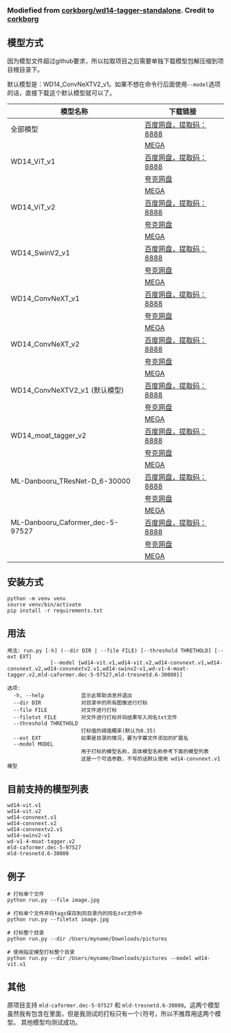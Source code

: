
### Modiefied from [corkborg/wd14-tagger-standalone](https://github.com/corkborg/wd14-tagger-standalone). Credit to [corkborg](https://github.com/corkborg)

## 模型方式

因为模型文件超过github要求，所以拉取项目之后需要单独下载模型包解压缩到项目根目录下。

默认模型是：WD14_ConvNeXTV2_v1。如果不想在命令行后面使用`--model`选项的话，直接下载这个默认模型就可以了。

| 模型名称                             | 下载链接                                                                              |
|----------------------------------|-----------------------------------------------------------------------------------|
| 全部模型                             | [百度网盘，提取码：8888](https://pan.baidu.com/s/1nX2rN3UpThURkUbaDS7tEQ?pwd=8888)         |
|                                  | [MEGA](https://mega.nz/file/o9khTZJI#yuRmRzrxJO7IXUKszRwvWA9VJl_tImvXhnl3AMJpHbw) |
| WD14_ViT_v1                      | [百度网盘，提取码：8888](https://pan.baidu.com/s/1mbrl6ZH7V6GaOmSzffx0WQ?pwd=8888)         |
|                                  | [夸克网盘](https://pan.quark.cn/s/731e7bbc11a9)                                                                          |
|                                  | [MEGA](https://mega.nz/file/c0U3VYyQ#bh2c1IdIILZBdJxulyRCrq3Y8J-KyDr4Q_-jeS8QAkI)                                                                          |
| WD14_ViT_v2                      | [百度网盘，提取码：8888](https://pan.baidu.com/s/1h7faU4MSZlLVOfAGHAyxeA?pwd=8888)         |
|                                  | [夸克网盘](https://pan.quark.cn/s/24ea012cca7e)                                                                          |
|                                  | [MEGA](https://mega.nz/file/MhUTgAqa#be7kQOzTIIQYg3nr0uy9A58LAELXUvfsLIjipM4N5yo)                                                                          |
| WD14_SwinV2_v1                   | [百度网盘，提取码：8888](https://pan.baidu.com/s/1h7faU4MSZlLVOfAGHAyxeA?pwd=8888)         |
|                                  | [夸克网盘](https://pan.quark.cn/s/ce27423e97c1)                                                                          |
|                                  | [MEGA](https://mega.nz/file/94EQWabK#2iPOo_9cRwLyEW6sT-ndKKZCIHcIl_ZTllPB5R7BMPo)                                                                          |
| WD14_ConvNeXT_v1                 | [百度网盘，提取码：8888](https://pan.baidu.com/s/1bLs5uGy0RXGZbEdZYI3xjw?pwd=8888)         |
|                                  | [夸克网盘](https://pan.quark.cn/s/0f40326c17ba)                                                                          |
|                                  | [MEGA](https://mega.nz/file/4w9TXJzA#1Xtpdi1Q5CjKiufPO6UN5cOSZ1z4C5dypf5CIuKj5Mg)                                                                          |
| WD14_ConvNeXT_v2                 | [百度网盘，提取码：8888](https://pan.baidu.com/s/1VlDW1yVynnF_crqtUEyLMQ?pwd=8888)         |
|                                  | [夸克网盘](https://pan.quark.cn/s/fda528feedf7)                                                                          |
|                                  | [MEGA](https://mega.nz/file/ksMlTSqR#4s4vck1v8OCSD9xhcAdUKXPPiwdiAzbmzoObxIq17xs)                                                                          |
| WD14_ConvNeXTV2_v1 (默认模型)        | [百度网盘，提取码：8888](https://pan.baidu.com/s/1NU7ICdpHhl1TECbeW9Icmg?pwd=8888)         |
|                                  | [夸克网盘](https://pan.quark.cn/s/a8948674513d)                                                                          |
|                                  | [MEGA](https://mega.nz/file/AxkQhYha#o1Gb85MctHSurPp17vUYjVGp9jwECqtEbwgGJud7EtA)                                                                          |
| WD14_moat_tagger_v2              | [百度网盘，提取码：8888](https://pan.baidu.com/s/1TSLeV5Sc_2v53hquiRxC7w?pwd=8888)         |
|                                  | [夸克网盘](https://pan.quark.cn/s/54d08d409cec)                                                                          |
|                                  | [MEGA](https://mega.nz/file/kxtikA7K#SsjyR6Mb52MXWAbiwULKedA193Sj8OQ3BEfB-zUnDUE)                                                                          |
| ML-Danbooru_TResNet-D_6-30000    | [百度网盘，提取码：8888](https://pan.baidu.com/s/1d4doQle8SeDogQvvdDOpsg?pwd=8888)         |
|                                  | [夸克网盘](https://pan.quark.cn/s/9bb6b8ca26b1)                                                                          |
|                                  | [MEGA](https://mega.nz/file/ogVSDCCS#eL7zPCCWdWdXU7aM-0viY_fez7dc6IuuEpjPy1s9BGQ)                                                                          |
| ML-Danbooru_Caformer_dec-5-97527 | [百度网盘，提取码：8888](https://pan.baidu.com/s/1PpiEVjAAAGCVl-uoxFvZog?pwd=8888)         |
|                                  | [夸克网盘](https://pan.quark.cn/s/1e83867460ba)                                                                          |
|                                  | [MEGA](https://mega.nz/file/kg0j2YKQ#mEWO1vVfDwFUvP46lFF60DhoBU_XyTGstR91iyS-HlQ)                                                                          |


## 安装方式

```shell
python -m venv venv
source venv/bin/activate
pip install -r requirements.txt
```

## 用法

```shell
用法: run.py [-h] (--dir DIR | --file FILE) [--threshold THRETHOLD] [--ext EXT]
              [--model {wd14-vit.v1,wd14-vit.v2,wd14-convnext.v1,wd14-convnext.v2,wd14-convnextv2.v1,wd14-swinv2-v1,wd-v1-4-moat-tagger.v2,mld-caformer.dec-5-97527,mld-tresnetd.6-30000}]

选项:
  -h, --help            显示此帮助消息并退出
  --dir DIR             对目录中的所有图像进行打标
  --file FILE           对文件进行打标
  --filetxt FILE        对文件进行打标并将结果写入同名txt文件
  --threshold THRETHOLD
                        打标值的阈值概率(默认为0.35)
  --ext EXT             如果是目录的情况，要为字幕文件添加的扩展名
  --model MODEL
                        用于打标的模型名称，具体模型名称参考下面的模型列表
                        这是一个可选参数，不写的话默认使用 wd14-convnext.v1 模型
```

## 目前支持的模型列表

```shell
wd14-vit.v1
wd14-vit.v2
wd14-convnext.v1
wd14-convnext.v2
wd14-convnextv2.v1
wd14-swinv2-v1
wd-v1-4-moat-tagger.v2
mld-caformer.dec-5-97527
mld-tresnetd.6-30000
```

## 例子

```shell
# 打标单个文件
python run.py --file image.jpg

# 打标单个文件并将tags保存到同目录内的同名txt文件中
python run.py --filetxt image.jpg

# 打标整个目录
python run.py --dir /Users/myname/Downloads/pictures

# 使用指定模型打标整个目录
python run.py --dir /Users/myname/Downloads/pictures --model wd14-vit.v1
```

## 其他

原项目支持 `mld-caformer.dec-5-97527` 和 `mld-tresnetd.6-30000`。这两个模型虽然我有包含在里面，但是我测试的打标只有一个`[`符号，所以不推荐用这两个模型。
其他模型均测试成功。

